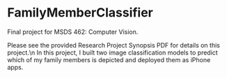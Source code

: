 # FamilyMemberClassifier

Final project for MSDS 462: Computer Vision.

Please see the provided Research Project Synopsis PDF for details on this project.\n
In this project, I built two image classification models to predict which of my family members is depicted and deployed them as iPhone apps.
